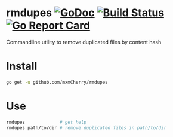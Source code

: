 # rmdupes [![GoDoc](https://godoc.org/github.com/mxmCherry/rmdupes?status.svg)](https://godoc.org/github.com/mxmCherry/rmdupes) [![Build Status](https://travis-ci.org/mxmCherry/rmdupes.svg?branch=master)](https://travis-ci.org/mxmCherry/rmdupes) [![Go Report Card](https://goreportcard.com/badge/github.com/mxmCherry/rmdupes)](https://goreportcard.com/report/github.com/mxmCherry/rmdupes)

Commandline utility to remove duplicated files by content hash

# Install

```bash
go get -u github.com/mxmCherry/rmdupes
```

# Use

```bash
rmdupes             # get help
rmdupes path/to/dir # remove duplicated files in path/to/dir
```
